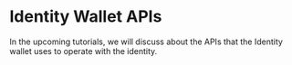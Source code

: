 # Identity Wallet APIs

In the upcoming tutorials, we will discuss about the APIs that the Identity wallet uses to operate with the identity.


 

 

